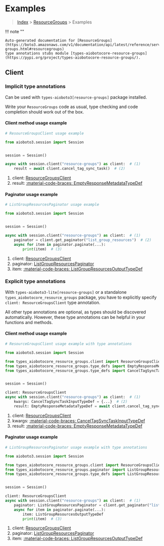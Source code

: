 # Examples

> [Index](../README.md) > [ResourceGroups](./README.md) > Examples

!!! note ""

    Auto-generated documentation for [ResourceGroups](https://boto3.amazonaws.com/v1/documentation/api/latest/reference/services/resource-groups.html#resourcegroups)
    type annotations stubs module [types-aiobotocore-resource-groups](https://pypi.org/project/types-aiobotocore-resource-groups/).

## Client

### Implicit type annotations

Can be used with `types-aioboto3[resource-groups]` package installed.

Write your `ResourceGroups` code as usual,
type checking and code completion should work out of the box.



#### Client method usage example

```python
# ResourceGroupsClient usage example

from aioboto3.session import Session


session = Session()

async with session.client("resource-groups") as client:  # (1)
    result = await client.cancel_tag_sync_task()  # (2)
```

1. client: [ResourceGroupsClient](./client.md)
2. result: [:material-code-braces: EmptyResponseMetadataTypeDef](./type_defs.md#emptyresponsemetadatatypedef)



#### Paginator usage example

```python
# ListGroupResourcesPaginator usage example

from aioboto3.session import Session


session = Session()

async with session.client("resource-groups") as client:  # (1)
    paginator = client.get_paginator("list_group_resources")  # (2)
    async for item in paginator.paginate(...):
        print(item)  # (3)
```

1. client: [ResourceGroupsClient](./client.md)
2. paginator: [ListGroupResourcesPaginator](./paginators.md#listgroupresourcespaginator)
3. item: [:material-code-braces: ListGroupResourcesOutputTypeDef](./type_defs.md#listgroupresourcesoutputtypedef)




### Explicit type annotations

With `types-aioboto3-lite[resource-groups]`
or a standalone `types_aiobotocore_resource_groups` package, you have to explicitly specify
`client: ResourceGroupsClient` type annotation.

All other type annotations are optional, as types should be discovered automatically.
However, these type annotations can be helpful in your functions and methods.


#### Client method usage example

```python
# ResourceGroupsClient usage example with type annotations

from aioboto3.session import Session

from types_aiobotocore_resource_groups.client import ResourceGroupsClient
from types_aiobotocore_resource_groups.type_defs import EmptyResponseMetadataTypeDef
from types_aiobotocore_resource_groups.type_defs import CancelTagSyncTaskInputTypeDef


session = Session()

client: ResourceGroupsClient
async with session.client("resource-groups") as client:  # (1)
    kwargs: CancelTagSyncTaskInputTypeDef = {...}  # (2)
    result: EmptyResponseMetadataTypeDef = await client.cancel_tag_sync_task(**kwargs)  # (3)
```

1. client: [ResourceGroupsClient](./client.md)
2. kwargs: [:material-code-braces: CancelTagSyncTaskInputTypeDef](./type_defs.md#canceltagsynctaskinputtypedef)
3. result: [:material-code-braces: EmptyResponseMetadataTypeDef](./type_defs.md#emptyresponsemetadatatypedef)



#### Paginator usage example

```python
# ListGroupResourcesPaginator usage example with type annotations

from aioboto3.session import Session

from types_aiobotocore_resource_groups.client import ResourceGroupsClient
from types_aiobotocore_resource_groups.paginator import ListGroupResourcesPaginator
from types_aiobotocore_resource_groups.type_defs import ListGroupResourcesOutputTypeDef


session = Session()

client: ResourceGroupsClient
async with session.client("resource-groups") as client:  # (1)
    paginator: ListGroupResourcesPaginator = client.get_paginator("list_group_resources")  # (2)
    async for item in paginator.paginate(...):
        item: ListGroupResourcesOutputTypeDef
        print(item)  # (3)
```

1. client: [ResourceGroupsClient](./client.md)
2. paginator: [ListGroupResourcesPaginator](./paginators.md#listgroupresourcespaginator)
3. item: [:material-code-braces: ListGroupResourcesOutputTypeDef](./type_defs.md#listgroupresourcesoutputtypedef)





